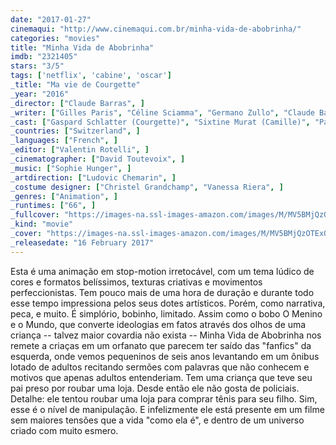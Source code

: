```yaml
---
date: "2017-01-27"
cinemaqui: "http://www.cinemaqui.com.br/minha-vida-de-abobrinha/"
categories: "movies"
title: "Minha Vida de Abobrinha"
imdb: "2321405"
stars: "3/5"
tags: ['netflix', 'cabine', 'oscar']
_title: "Ma vie de Courgette"
_year: "2016"
_director: ["Claude Barras", ]
_writer: ["Gilles Paris", "Céline Sciamma", "Germano Zullo", "Claude Barras", "Morgan Navarro", ]
_cast: ["Gaspard Schlatter (Courgette)", "Sixtine Murat (Camille)", "Paulin Jaccoud (Simon)", "Michel Vuillermoz (Raymond)", "Raul Ribera (Ahmed)", "Estelle Hennard (Alice)", "Elliot Sanchez (Jujube)", "Lou Wick (Béatrice)", "Brigitte Rosset (Tante Ida)", ]
_countries: ["Switzerland", ]
_languages: ["French", ]
_editor: ["Valentin Rotelli", ]
_cinematographer: ["David Toutevoix", ]
_music: ["Sophie Hunger", ]
_artdirection: ["Ludovic Chemarin", ]
_costume designer: ["Christel Grandchamp", "Vanessa Riera", ]
_genres: ["Animation", ]
_runtimes: ["66", ]
_fullcover: "https://images-na.ssl-images-amazon.com/images/M/MV5BMjQzOTExODI0NF5BMl5BanBnXkFtZTgwNzgxNDUyMTI@.jpg"
_kind: "movie"
_cover: "https://images-na.ssl-images-amazon.com/images/M/MV5BMjQzOTExODI0NF5BMl5BanBnXkFtZTgwNzgxNDUyMTI@._V1._SX94_SY140_.jpg"
_releasedate: "16 February 2017"
---
```

Esta é uma animação em stop-motion irretocável, com um tema lúdico de cores e formatos belíssimos, texturas criativas e movimentos perfeccionistas. Tem pouco mais de uma hora de duração e durante todo esse tempo impressiona pelos seus dotes artísticos. Porém, como narrativa, peca, e muito. É simplório, bobinho, limitado. Assim como o bobo O Menino e o Mundo, que converte ideologias em fatos através dos olhos de uma criança -- talvez maior covardia não exista -- Minha Vida de Abobrinha nos remete a criaças em um orfanato que parecem ter saído das "fanfics" da esquerda, onde vemos pequeninos de seis anos levantando em um ônibus lotado de adultos recitando sermões com palavras que não conhecem e motivos que apenas adultos entenderiam. Tem uma criança que teve seu pai preso por roubar uma loja. Desde então ele não gosta de policiais. Detalhe: ele tentou roubar uma loja para comprar tênis para seu filho. Sim, esse é o nível de manipulação. E infelizmente ele está presente em um filme sem maiores tensões que a vida "como ela é", e dentro de um universo criado com muito esmero.

